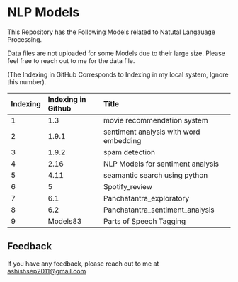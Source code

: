 
# NLP Models



This Repository has the Following Models related to Natutal Langauage Processing.

Data files are not uploaded for some Models due to their large size. Please feel free to reach out to me for the data file. 

(The Indexing in GitHub Corresponds to Indexing in my local system, Ignore this number).











| Indexing| Indexing in Github     | Title                |
| :-------- | :------- | :------------------------- |
| 1 | 1.3 |movie recommendation system
| 2 | 1.9.1 | sentiment analysis with word embedding
 | 3 | 1.9.2 |spam detection |
| 4 | 2.16 | NLP Models for sentiment analysis |
| 5 | 4.11 | seamantic search using python |
| 6 | 5 | Spotify_review |
| 7 | 6.1 | Panchatantra_exploratory |
| 8 | 6.2 | Panchatantra_sentiment_analysis |
| 9 | Models83 | Parts of Speech Tagging |






## Feedback

If you have any feedback, please reach out to me at ashishsep2011@gmail.com

